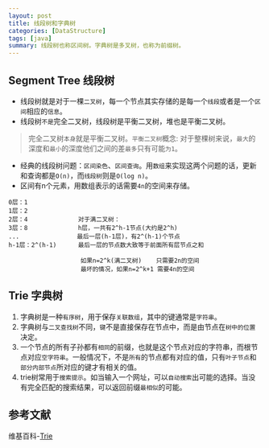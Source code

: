 ```yaml
---
layout: post
title: 线段树和字典树
categories: [DataStructure]
tags: [java]
summary: 线段树也称区间树。字典树是多叉树，也称为前缀树。
---
```


## Segment Tree 线段树
- 线段树就是对于一棵`二叉树`，每一个节点其实存储的是每一个`线段`或者是一个`区间`相应的`信息`。
- 线段树`不是`完全二叉树，线段树是平衡二叉树，堆也是平衡二叉树。
> 完全二叉树`本身`就是平衡二叉树。`平衡二叉树`概念: 对于整棵树来说，`最大`的深度和`最小`的深度他们之间的差`最多`只有可能`为1`。  
- 经典的线段树问题：`区间染色`、`区间查询`。用`数组`来实现这两个问题的话，更新和查询都是`O(n)`，而`线段树`则是`O(log n)`。
- 区间有n个元素，用数组表示的话需要`4n`的空间来存储。
```
0层：1              
1层：2              
2层：4              对于满二叉树：
3层：8              h层，一共有2^h-1节点(大约是2^h)
...                最后一层(h-1层)，有2^(h-1)个节点
h-1层：2^(h-1)      最后一层的节点数大致等于前面所有层节点之和

                    如果n=2^k(满二叉树)    只需要2n的空间
                    最坏的情况，如果n=2^k+1 需要4n的空间
```

## Trie 字典树
1. 字典树是一种`有序树`，用于保存`关联数组`，其中的键通常是`字符串`。
1. 字典树与`二叉查找树`不同，`键`不是直接保存在节点中，而是由节点在`树中的位置`决定。
1. 一个节点的所有子孙都有`相同`的前缀，也就是这个节点对应的字符串，而根节点对应`空字符串`。一般情况下，不是`所有`的节点都有对应的值，只有`叶子节点`和`部分内部节点`所对应的键才有相关的值。
1. trie树常用于`搜索提示`。如当输入一个网址，可以`自动搜索`出可能的选择。当没有完全匹配的搜索结果，可以返回前缀`最相似`的可能。


## 参考文献
维基百科-[Trie](https://zh.wikipedia.org/wiki/Trie)


